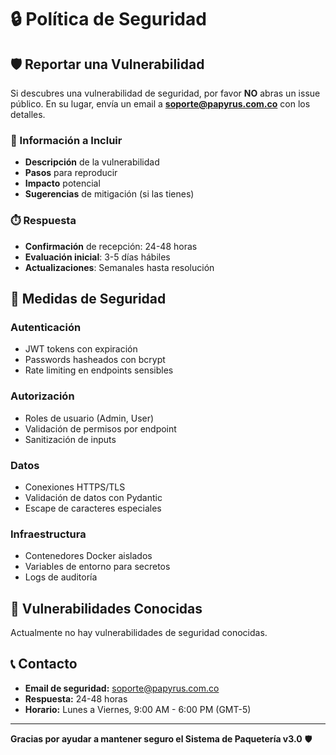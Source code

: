 # 🔒 Política de Seguridad

## 🛡️ Reportar una Vulnerabilidad

Si descubres una vulnerabilidad de seguridad, por favor **NO** abras un issue público.
En su lugar, envía un email a **soporte@papyrus.com.co** con los detalles.

### 📧 Información a Incluir

- **Descripción** de la vulnerabilidad
- **Pasos** para reproducir
- **Impacto** potencial
- **Sugerencias** de mitigación (si las tienes)

### ⏱️ Respuesta

- **Confirmación** de recepción: 24-48 horas
- **Evaluación inicial**: 3-5 días hábiles
- **Actualizaciones**: Semanales hasta resolución

## 🔐 Medidas de Seguridad

### Autenticación
- JWT tokens con expiración
- Passwords hasheados con bcrypt
- Rate limiting en endpoints sensibles

### Autorización
- Roles de usuario (Admin, User)
- Validación de permisos por endpoint
- Sanitización de inputs

### Datos
- Conexiones HTTPS/TLS
- Validación de datos con Pydantic
- Escape de caracteres especiales

### Infraestructura
- Contenedores Docker aislados
- Variables de entorno para secretos
- Logs de auditoría

## 🚨 Vulnerabilidades Conocidas

Actualmente no hay vulnerabilidades de seguridad conocidas.

## 📞 Contacto

- **Email de seguridad:** soporte@papyrus.com.co
- **Respuesta:** 24-48 horas
- **Horario:** Lunes a Viernes, 9:00 AM - 6:00 PM (GMT-5)

---

**Gracias por ayudar a mantener seguro el Sistema de Paquetería v3.0** 🛡️
